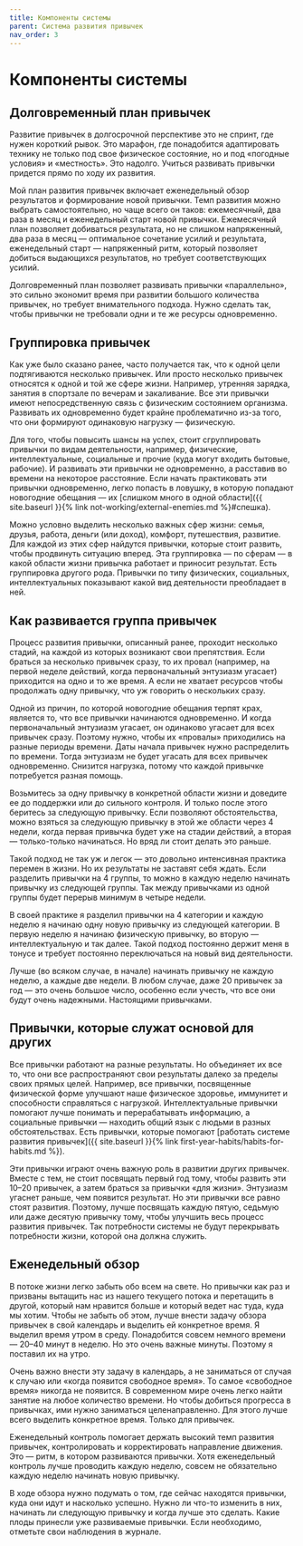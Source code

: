 ```yaml
---
title: Компоненты системы
parent: Система развития привычек
nav_order: 3
---
```


# Компоненты системы

## Долговременный план привычек

Развитие привычек в долгосрочной перспективе это не спринт, где нужен
короткий рывок. Это марафон, где понадобится адаптировать технику не
только под свое физическое состояние, но и под «погодные условия» и
«местность». Это надолго. Учиться развивать привычки придется прямо по
ходу их развития.

Мой план развития привычек включает еженедельный обзор результатов и
формирование новой привычки. Темп развития можно выбрать
самостоятельно, но чаще всего он таков: ежемесячный, два раза в месяц
и еженедельный старт новой привычки. Ежемесячный план позволяет
добиваться результата, но не слишком напряженный, два раза в месяц —
оптимальное сочетание усилий и результата, еженедельный старт —
напряженный ритм, который позволяет добиться выдающихся результатов,
но требует соответствующих усилий.

Долговременный план позволяет развивать привычки «параллельно», это
сильно экономит время при развитии большого количества привычек, но
требует внимательного подхода. Нужно сделать так, чтобы привычки не
требовали одни и те же ресурсы одновременно.

## Группировка привычек

Как уже было сказано ранее, часто получается так, что к одной цели
подтягиваются несколько привычек. Или просто несколько привычек
относятся к одной и той же сфере жизни. Например, утренняя зарядка,
занятия в спортзале по вечерам и закаливание. Все эти привычки имеют
непосредственную связь с физическим состоянием организма. Развивать их
одновременно будет крайне проблематично из-за того, что они формируют
одинаковую нагрузку — физическую.

Для того, чтобы повысить шансы на успех, стоит сгруппировать привычки
по видам деятельности, например, физические, интеллектуальные,
социальные и прочие (куда могут входить бытовые, рабочие). И развивать
эти привычки не одновременно, а расставив во времени на некоторое
расстояние. Если начать практиковать эти привычки одновременно, легко
попасть в ловушку, в которую попадают новогодние обещания — их
[слишком много в одной области]({{ site.baseurl }}{% link
not-working/external-enemies.md %}#спешка).

Можно условно выделить несколько важных сфер жизни: семья, друзья,
работа, деньги (или доход), комфорт, путешествия, развитие. Для каждой
из этих сфер найдутся привычки, которые стоит развить, чтобы
продвинуть ситуацию вперед. Эта группировка — по сферам — в какой
области жизни привычка работает и приносит результат. Есть группировка
другого рода. Привычки по типу физических, социальных,
интеллектуальных показывают какой вид деятельности преобладает в ней.

## Как развивается группа привычек

Процесс развития привычки, описанный ранее, проходит несколько стадий,
на каждой из которых возникают свои препятствия. Если браться за
несколько привычек сразу, то их провал (например, на первой неделе
действий, когда первоначальный энтузиазм угасает) приходится на одно и
то же время. А если не хватает ресурсов чтобы продолжать одну
привычку, что уж говорить о нескольких сразу.

Одной из причин, по которой новогодние обещания терпят крах, является
то, что все привычки начинаются одновременно. И когда первоначальный
энтузиазм угасает, он одинаково угасает для всех привычек
сразу. Поэтому нужно, чтобы их «провалы» приходились на разные периоды
времени. Даты начала привычек нужно распределить по времени. Тогда
энтузиазм не будет угасать для всех привычек одновременно. Снизится
нагрузка, потому что каждой привычке потребуется разная помощь.

Возьмитесь за одну привычку в конкретной области жизни и доведите ее
до поддержки или до сильного контроля. И только после этого беритесь
за следующую привычку. Если позволяют обстоятельства, можно взяться за
следующую привычку в этой же области через 4 недели, когда первая
привычка будет уже на стадии действий, а вторая — только-только
начинаться. Но вряд ли стоит делать это раньше.

Такой подход не так уж и легок — это довольно интенсивная практика
перемен в жизни. Но их результаты не заставят себя ждать. Если
разделить привычки на 4 группы, то можно в каждую неделю начинать
привычку из следующей группы. Так между привычками из одной группы
будет перерыв минимум в четыре недели.

В своей практике я разделил привычки на 4 категории и каждую неделю я
начинаю одну новую привычку из следующей категории. В первую неделю я
начинаю физическую привычку, во вторую — интеллектуальную и так
далее. Такой подход постоянно держит меня в тонусе и требует постоянно
переключаться на новый вид деятельности.

Лучше (во всяком случае, в начале) начинать привычку не каждую неделю,
а каждые две недели. В любом случае, даже 20 привычек за год — это
очень большое число, особенно если учесть, что все они будут очень
надежными. Настоящими привычками.

## Привычки, которые служат основой для других

Все привычки работают на разные результаты. Но объединяет их все то,
что они все распространяют свои результаты далеко за пределы своих
прямых целей. Например, все привычки, посвященные физической форме
улучшают наше физическое здоровье, иммунитет и способности справляться
с нагрузкой. Интеллектуальные привычки помогают лучше понимать и
перерабатывать информацию, а социальные привычки — находить общий язык
с людьми в разных обстоятельствах. Есть привычки, которые помогают
[работать системе развития привычек]({{ site.baseurl }}{% link
first-year-habits/habits-for-habits.md %}).

Эти привычки играют очень важную роль в развитии других
привычек. Вместе с тем, не стоит посвящать первый год тому, чтобы
развить эти 10–20 привычек, а затем браться за привычки «для
жизни». Энтузиазм угаснет раньше, чем появится результат. Но эти
привычки все равно стоят развития. Поэтому, лучше посвящать каждую
пятую, седьмую или даже десятую привычку тому, чтобы улучшить весь
процесс развития привычек. Так потребности системы не будут
перекрывать потребности жизни, которой она должна служить.

## Еженедельный обзор

В потоке жизни легко забыть обо всем на свете. Но привычки как раз и
призваны вытащить нас из нашего текущего потока и перетащить в другой,
который нам нравится больше и который ведет нас туда, куда мы
хотим. Чтобы не забыть об этом, лучше внести задачу обзора привычек в
свой календарь и выделить ей конкретное время. Я выделил время утром в
среду. Понадобится совсем немного времени — 20–40 минут в неделю. Но
это очень важные минуты. Поэтому я поставил их на утро.

Очень важно внести эту задачу в календарь, а не заниматься от случая к
случаю или «когда появится свободное время». То самое «свободное
время» никогда не появится. В современном мире очень легко найти
занятие на любое количество времени. Но чтобы добиться прогресса в
привычках, ими нужно заниматься целенаправленно. Для этого лучше всего
выделить конкретное время. Только для привычек.

Еженедельный контроль помогает держать высокий темп развития привычек,
контролировать и корректировать направление движения. Это — ритм, в
котором развиваются привычки. Хотя еженедельный контроль лучше
проводить каждую неделю, совсем не обязательно каждую неделю начинать
новую привычку.

В ходе обзора нужно подумать о том, где сейчас находятся привычки,
куда они идут и насколько успешно. Нужно ли что-то изменить в них,
начинать ли следующую привычку и когда лучше это сделать. Какие плоды
принесли уже развиваемые привычки. Если необходимо, отметьте свои
наблюдения в журнале.
